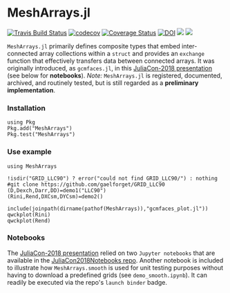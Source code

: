 # MeshArrays.jl


[![Travis Build Status](https://travis-ci.org/gaelforget/MeshArrays.jl.svg?branch=master)](https://travis-ci.org/gaelforget/MeshArrays.jl)
[![codecov](https://codecov.io/gh/gaelforget/GCMFaces.jl/branch/master/graph/badge.svg)](https://codecov.io/gh/gaelforget/GCMFaces.jl)
[![Coverage Status](https://coveralls.io/repos/github/gaelforget/GCMFaces_jl/badge.svg?branch=master)](https://coveralls.io/github/gaelforget/GCMFaces_jl?branch=master)
[![DOI](https://zenodo.org/badge/143987632.svg)](https://zenodo.org/badge/latestdoi/143987632)
[![](https://img.shields.io/badge/docs-stable-blue.svg)](https://gaelforget.github.io/MeshArrays.jl/stable)
[![](https://img.shields.io/badge/docs-dev-blue.svg)](https://gaelforget.github.io/MeshArrays.jl/dev)

`MeshArrays.jl` primarily defines composite types that embed inter-connected array collections within a `struct` and provides an `exchange` function that effectively transfers data between connected arrays. It was originally introduced, as `gcmfaces.jl`, in this [JuliaCon-2018 presentation](https://youtu.be/RDxAy_zSUvg) (see below for **notebooks**). _Note:_ `MeshArrays.jl` is registered, documented, archived, and routinely tested, but is still regarded as a **preliminary implementation**.

### Installation

```
using Pkg
Pkg.add("MeshArrays")
Pkg.test("MeshArrays")
```

### Use example

```
using MeshArrays

!isdir("GRID_LLC90") ? error("could not find GRID_LLC90/") : nothing
#git clone https://github.com/gaelforget/GRID_LLC90
(D,Dexch,Darr,DD)=demo1("LLC90")
(Rini,Rend,DXCsm,DYCsm)=demo2()

include(joinpath(dirname(pathof(MeshArrays)),"gcmfaces_plot.jl"))
qwckplot(Rini)
qwckplot(Rend)
```

### Notebooks

The [JuliaCon-2018 presentation](https://youtu.be/RDxAy_zSUvg) relied on two `Jupyter notebooks` that are available in the [JuliaCon2018Notebooks repo](https://github.com/gaelforget/JuliaCon2018Notebooks.git). Another notebook is included to illustrate how `MeshArrays.smooth` is used for unit testing purposes without having to download a predefined grids (see `demo_smooth.ipynb`). It can readily be executed via the repo's `launch binder` badge.
